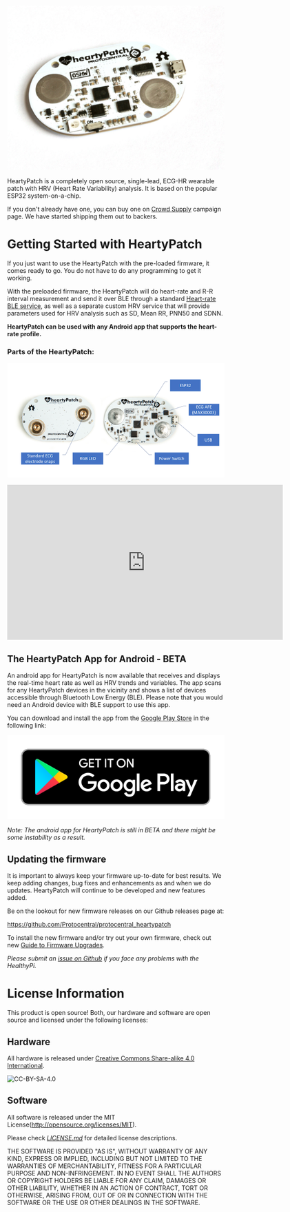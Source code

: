![The HeartyPatch](images/heartypatch2.jpg)

HeartyPatch is a completely open source, single-lead, ECG-HR wearable patch with HRV (Heart Rate Variability) analysis. It is based on the popular ESP32 system-on-a-chip.

If you don't already have one, you can buy one on [Crowd Supply](https://www.crowdsupply.com/protocentral/heartypatch) campaign page. We have started shipping them out to backers.

# Getting Started with HeartyPatch

If you just want to use the HeartyPatch with the pre-loaded firmware, it comes ready to go. You do not have to do any programming to get it working.

With the preloaded firmware, the HeartyPatch will do heart-rate and R-R interval measurement and send it over BLE through a standard [Heart-rate BLE service](https://www.bluetooth.com/specifications/gatt/viewer?attributeXmlFile=org.bluetooth.service.heart_rate.xml), as well as a separate custom HRV service that will provide parameters used for HRV analysis such as SD, Mean RR, PNN50 and SDNN.

**HeartyPatch can be used with any Android app that supports the heart-rate profile.**

### Parts of the HeartyPatch:

![HeartyPatch Parts](images/heartypatch-parts.png)

<iframe src="https://player.vimeo.com/video/249182147" width="640" height="360" frameborder="0" webkitallowfullscreen mozallowfullscreen allowfullscreen></iframe>

## The HeartyPatch App for Android - BETA

An android app for HeartyPatch is now available that receives and displays the real-time heart rate as well as HRV trends and variables. The app scans for any HeartyPatch devices in the vicinity and shows a list of devices accessible through Bluetooth Low Energy (BLE). Please note that you would need an Android device with BLE support to use this app.

You can download and install the app from the [Google Play Store](https://play.google.com/store/apps/details?id=com.protocentral.heartypatch) in the following link:

[![HeartyPatch App for Android](images/google-play-badge.png)](https://play.google.com/store/apps/details?id=com.protocentral.heartypatch)

*Note: The android app for HeartyPatch is still in BETA and there might be some instability as a result.*

## Updating the firmware

It is important to always keep your firmware up-to-date for best results. We keep adding changes, bug fixes and enhancements as and when we do updates. HeartyPatch will continue to be developed and new features added.

Be on the lookout for new firmware releases on our Github releases page at:

https://github.com/Protocentral/protocentral_heartypatch

To install the new firmware and/or try out your own firmware, check out new [Guide to Firmware Upgrades](firmware-upgrades.md).

*Please submit an [issue on Github](https://github.com/Protocentral/protocentral-healthypi-v3/issues/new) if you face any problems with the HealthyPi.*

# License Information

This product is open source! Both, our hardware and software are open source and licensed under the following licenses:

## Hardware

All hardware is released under [Creative Commons Share-alike 4.0 International](http://creativecommons.org/licenses/by-sa/4.0/).

![CC-BY-SA-4.0](https://i.creativecommons.org/l/by-sa/4.0/88x31.png)

## Software

All software is released under the MIT License(http://opensource.org/licenses/MIT).

Please check [*LICENSE.md*](LICENSE.md) for detailed license descriptions.

THE SOFTWARE IS PROVIDED "AS IS", WITHOUT WARRANTY OF ANY KIND, EXPRESS OR IMPLIED, INCLUDING BUT NOT LIMITED TO THE WARRANTIES OF MERCHANTABILITY, FITNESS FOR A PARTICULAR PURPOSE AND NON-INFRINGEMENT. IN NO EVENT SHALL THE AUTHORS OR COPYRIGHT HOLDERS BE LIABLE FOR ANY CLAIM, DAMAGES OR OTHER LIABILITY, WHETHER IN AN ACTION OF CONTRACT, TORT OR OTHERWISE, ARISING FROM, OUT OF OR IN CONNECTION WITH THE SOFTWARE OR THE USE OR OTHER DEALINGS IN THE SOFTWARE.
